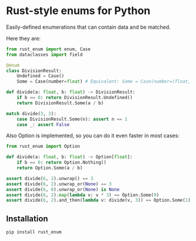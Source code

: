 # Rust-style enums for Python

Easily-defined enumerations that can contain data and be matched.

Here they are:

```python
from rust_enum import enum, Case
from dataclasses import field

@enum
class DivisionResult:
    Undefined = Case()
    Some = Case(number=float) # Equivalent: Some = Case(number=(float, field()))

def divide(a: float, b: float) -> DivisionResult:
    if b == 0: return DivisionResult.Undefined()
    return DivisionResult.Some(a / b)

match divide(3, 3):
    case DivisionResult.Some(n): assert n == 1
    case _: assert False
```

Also Option is implemented, so you can do it even faster in most cases:

```python
from rust_enum import Option

def divide(a: float, b: float) -> Option[float]:
    if b == 0: return Option.Nothing()
    return Option.Some(a / b)

assert divide(6, 2).unwrap() == 3
assert divide(6, 2).unwrap_or(None) == 3
assert divide(6, 0).unwrap_or(None) is None
assert divide(6, 2).map(lambda v: v * 3) == Option.Some(9)
assert divide(6, 2).and_then(lambda v: divide(v, 3)) == Option.Some(1)
```

## Installation

```bash
pip install rust_enum
```